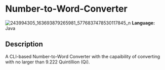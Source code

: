 # Number-to-Word-Converter
![243994305_163693879265981_5776837478530117845_n](https://user-images.githubusercontent.com/75497349/135727995-5586f83b-cc36-4d66-9973-cfff9f8c7af3.png)
**Language:** Java

**Description**
---
A CLI-based Number-to-Word Converter with the capaibility of converting with no larger than 9.222 Quintillion (Qi).

